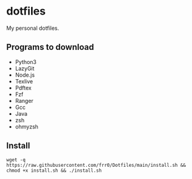 # dotfiles

My personal dotfiles.

## Programs to download

- Python3
- LazyGit
- Node.js
- Texlive
- Pdftex
- Fzf
- Ranger
- Gcc
- Java
- zsh
- ohmyzsh

## Install

```
wget -q https://raw.githubusercontent.com/frr0/Dotfiles/main/install.sh && chmod +x install.sh && ./install.sh
```
